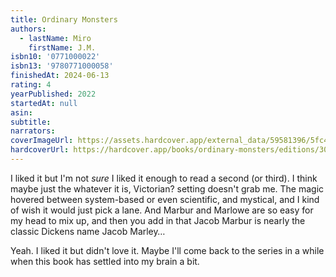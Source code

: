 ```yaml
---
title: Ordinary Monsters
authors:
  - lastName: Miro
    firstName: J.M.
isbn10: '0771000022'
isbn13: '9780771000058'
finishedAt: 2024-06-13
rating: 4
yearPublished: 2022
startedAt: null
asin:
subtitle:
narrators:
coverImageUrl: https://assets.hardcover.app/external_data/59581396/5fc47cc90658701798750a77267e28bd33c378bc.jpeg
hardcoverUrl: https://hardcover.app/books/ordinary-monsters/editions/30456421
---
```


I liked it but I'm not _sure_ I liked it enough to read a second (or third). I think maybe just the whatever it is, Victorian? setting doesn't grab me. The magic hovered between system-based or even scientific, and mystical, and I kind of wish it would just pick a lane. And Marbur and Marlowe are so easy for my head to mix up, and then you add in that Jacob Marbur is nearly the classic Dickens name Jacob Marley…

Yeah. I liked it but didn't love it. Maybe I'll come back to the series in a while when this book has settled into my brain a bit.
